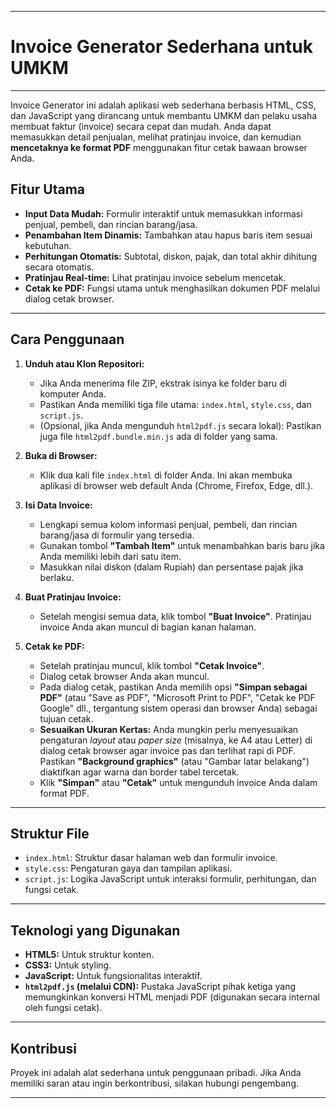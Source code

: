 

---

# Invoice Generator Sederhana untuk UMKM

---

Invoice Generator ini adalah aplikasi web sederhana berbasis HTML, CSS, dan JavaScript yang dirancang untuk membantu UMKM dan pelaku usaha membuat faktur (invoice) secara cepat dan mudah. Anda dapat memasukkan detail penjualan, melihat pratinjau invoice, dan kemudian **mencetaknya ke format PDF** menggunakan fitur cetak bawaan browser Anda.

## Fitur Utama

* **Input Data Mudah:** Formulir interaktif untuk memasukkan informasi penjual, pembeli, dan rincian barang/jasa.
* **Penambahan Item Dinamis:** Tambahkan atau hapus baris item sesuai kebutuhan.
* **Perhitungan Otomatis:** Subtotal, diskon, pajak, dan total akhir dihitung secara otomatis.
* **Pratinjau Real-time:** Lihat pratinjau invoice sebelum mencetak.
* **Cetak ke PDF:** Fungsi utama untuk menghasilkan dokumen PDF melalui dialog cetak browser.

---

## Cara Penggunaan

1.  **Unduh atau Klon Repositori:**
    * Jika Anda menerima file ZIP, ekstrak isinya ke folder baru di komputer Anda.
    * Pastikan Anda memiliki tiga file utama: `index.html`, `style.css`, dan `script.js`.
    * (Opsional, jika Anda mengunduh `html2pdf.js` secara lokal): Pastikan juga file `html2pdf.bundle.min.js` ada di folder yang sama.

2.  **Buka di Browser:**
    * Klik dua kali file `index.html` di folder Anda. Ini akan membuka aplikasi di browser web default Anda (Chrome, Firefox, Edge, dll.).

3.  **Isi Data Invoice:**
    * Lengkapi semua kolom informasi penjual, pembeli, dan rincian barang/jasa di formulir yang tersedia.
    * Gunakan tombol **"Tambah Item"** untuk menambahkan baris baru jika Anda memiliki lebih dari satu item.
    * Masukkan nilai diskon (dalam Rupiah) dan persentase pajak jika berlaku.

4.  **Buat Pratinjau Invoice:**
    * Setelah mengisi semua data, klik tombol **"Buat Invoice"**. Pratinjau invoice Anda akan muncul di bagian kanan halaman.

5.  **Cetak ke PDF:**
    * Setelah pratinjau muncul, klik tombol **"Cetak Invoice"**.
    * Dialog cetak browser Anda akan muncul.
    * Pada dialog cetak, pastikan Anda memilih opsi **"Simpan sebagai PDF"** (atau "Save as PDF", "Microsoft Print to PDF", "Cetak ke PDF Google" dll., tergantung sistem operasi dan browser Anda) sebagai tujuan cetak.
    * **Sesuaikan Ukuran Kertas:** Anda mungkin perlu menyesuaikan pengaturan *layout* atau *paper size* (misalnya, ke A4 atau Letter) di dialog cetak browser agar invoice pas dan terlihat rapi di PDF. Pastikan **"Background graphics"** (atau "Gambar latar belakang") diaktifkan agar warna dan border tabel tercetak.
    * Klik **"Simpan"** atau **"Cetak"** untuk mengunduh invoice Anda dalam format PDF.

---

## Struktur File

* `index.html`: Struktur dasar halaman web dan formulir invoice.
* `style.css`: Pengaturan gaya dan tampilan aplikasi.
* `script.js`: Logika JavaScript untuk interaksi formulir, perhitungan, dan fungsi cetak.

---

## Teknologi yang Digunakan

* **HTML5:** Untuk struktur konten.
* **CSS3:** Untuk styling.
* **JavaScript:** Untuk fungsionalitas interaktif.
* **`html2pdf.js` (melalui CDN):** Pustaka JavaScript pihak ketiga yang memungkinkan konversi HTML menjadi PDF (digunakan secara internal oleh fungsi cetak).

---

## Kontribusi

Proyek ini adalah alat sederhana untuk penggunaan pribadi. Jika Anda memiliki saran atau ingin berkontribusi, silakan hubungi pengembang.

---

